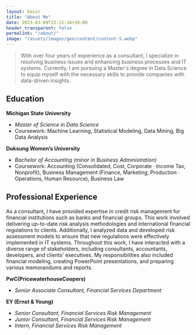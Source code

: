 ```yaml
---
layout: basic
title: "About Me"
date: 2023-03-09T15:15:34+10:00
header_transparent: false
permalink: "/about/"
image: "/assets/images/gen/content/content-5.webp"
---
```



> With over four years of experience as a consultant, I specialize in resolving business issues and enhancing business processes and IT systems. Currently, I am pursuing a Master's degree in Data Science to equip myself with the necessary skills to provide companies with data-driven insights.

## Education

**Michigan State University**
- *Master of Science in Data Science*
- Coursework: Machine Learning, Statistical Modeling, Data Mining, Big Data Analysis

**Duksung Women’s University**
- *Bachelor of Accounting (minor in Business Administration)*
- Coursework: Accounting (Consolidated, Cost, Corporate &middot; Income Tax, Nonprofit), Business Management (Finance, Marketing, Production &middot; Operations, Human Resource), Business Law

## Professional Experience

As a consultant, I have provided expertise in credit risk management for financial institutions such as banks and financial groups. This work involved delivering up-to-date risk analysis methodologies and international financial regulations to clients. Additionally, I analyzed data and developed risk assessment models to ensure that new regulations were effectively implemented in IT systems. Throughout this work, I have interacted with a diverse range of stakeholders, including consultants, accountants, developers, and clients' executives. My responsibilities also included financial modeling, creating PowerPoint presentations, and preparing various memorandums and reports.

**PwC(PricewaterhouseCoopers)**
- *Senior Associate Consultant, Financial Services Department*

**EY (Ernst & Young)**
- *Senior Consultant, Financial Services Risk Management*	
- *Junior Consultant, Financial Services Risk Management*	
- *Intern, Financial Services Risk Management*


